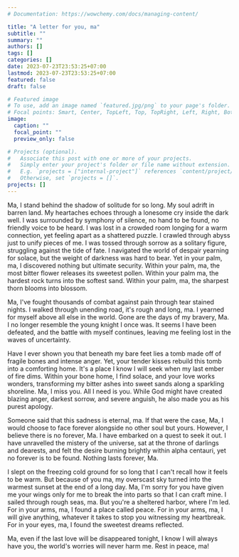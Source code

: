 ```yaml
---
# Documentation: https://wowchemy.com/docs/managing-content/

title: "A letter for you, ma"
subtitle: ""
summary: ""
authors: []
tags: []
categories: []
date: 2023-07-23T23:53:25+07:00
lastmod: 2023-07-23T23:53:25+07:00
featured: false
draft: false

# Featured image
# To use, add an image named `featured.jpg/png` to your page's folder.
# Focal points: Smart, Center, TopLeft, Top, TopRight, Left, Right, BottomLeft, Bottom, BottomRight.
image:
  caption: ""
  focal_point: ""
  preview_only: false

# Projects (optional).
#   Associate this post with one or more of your projects.
#   Simply enter your project's folder or file name without extension.
#   E.g. `projects = ["internal-project"]` references `content/project/deep-learning/index.md`.
#   Otherwise, set `projects = []`.
projects: []
---
```

Ma, I stand behind the shadow of solitude for so long. My soul adrift in barren land. My heartaches echoes through a lonesome cry inside the dark well. I was surrounded by symphony of silence, no hand to be found, no friendly voice to be heard. I was lost in a crowded room longing for a warm connection, yet feeling apart as a shattered puzzle. I crawled through abyss just to unify pieces of me. I was tossed through sorrow as a solitary figure, struggling against the tide of fate. I navigated the world of despair yearning for solace, but the weight of darkness was hard to bear. Yet in your palm, ma, I discovered nothing but ultimate security. Within your palm, ma, the most bitter flower releases its sweetest pollen. Within your palm ma, the hardest rock turns into the softest sand. Within your palm, ma, the sharpest thorn blooms into blossom. 

Ma, I've fought thousands of combat against pain through tear stained nights. I walked through unending road, it's rough and long, ma. I yearned for myself above all else in the world. Gone are the days of my bravery, Ma. I no longer resemble the young knight I once was. It seems I have been defeated, and the battle with myself continues, leaving me feeling lost in the waves of uncertainty. 

Have I ever shown you that beneath my bare feet lies a tomb made off of fragile bones and intense anger. Yet, your tender kisses rebuild this tomb into a comforting home. It's a place I know I will seek when my last ember of fire dims. Within your bone home, I find solace, and your love works wonders, transforming my bitter ashes into sweet sands along a sparkling shoreline. Ma, I miss you. All I need is you. While God might have created blazing anger, darkest sorrow, and severe anguish, he also made you as his purest apology. 

Someone said that this sadness is eternal, ma. If that were the case, Ma, I would choose to face forever alongside no other soul but yours. However, I believe there is no forever, Ma. I have embarked on a quest to seek it out. I have unravelled the mistery of the universe, sat at the throne of darlings and dearests, and felt the desire burning brightly within alpha centauri, yet no forever is to be found. Nothing lasts forever, Ma.

I slept on the freezing cold ground for so long that I can't recall how it feels to be warm. But because of you ma, my overscast sky turned into the warmest sunset at the end of a long day. Ma, I'm sorry for you have given me your wings only for me to break the into parts so that I can craft mine. I sailed through rough seas, ma. But you're a sheltered harbor, where I'm led. For in your arms, ma, I found a place called peace. For in your arms, ma, I will give anything, whatever it takes to stop you witnessing my heartbreak. For in your eyes, ma, I found the sweetest dreams reflected. 

Ma, even if the last love will be disappeared tonight, I know I will always have you, the world's worries will never harm me. Rest in peace, ma!